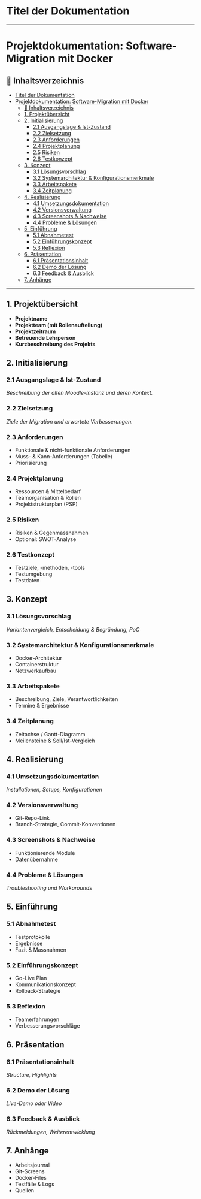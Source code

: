 # Titel der Dokumentation

---
# Projektdokumentation: Software-Migration mit Docker

## 📑 Inhaltsverzeichnis
- [Titel der Dokumentation](#titel-der-dokumentation)
- [Projektdokumentation: Software-Migration mit Docker](#projektdokumentation-software-migration-mit-docker)
  - [📑 Inhaltsverzeichnis](#-inhaltsverzeichnis)
  - [1. Projektübersicht](#1-projektübersicht)
  - [2. Initialisierung](#2-initialisierung)
    - [2.1 Ausgangslage \& Ist-Zustand](#21-ausgangslage--ist-zustand)
    - [2.2 Zielsetzung](#22-zielsetzung)
    - [2.3 Anforderungen](#23-anforderungen)
    - [2.4 Projektplanung](#24-projektplanung)
    - [2.5 Risiken](#25-risiken)
    - [2.6 Testkonzept](#26-testkonzept)
  - [3. Konzept](#3-konzept)
    - [3.1 Lösungsvorschlag](#31-lösungsvorschlag)
    - [3.2 Systemarchitektur \& Konfigurationsmerkmale](#32-systemarchitektur--konfigurationsmerkmale)
    - [3.3 Arbeitspakete](#33-arbeitspakete)
    - [3.4 Zeitplanung](#34-zeitplanung)
  - [4. Realisierung](#4-realisierung)
    - [4.1 Umsetzungsdokumentation](#41-umsetzungsdokumentation)
    - [4.2 Versionsverwaltung](#42-versionsverwaltung)
    - [4.3 Screenshots \& Nachweise](#43-screenshots--nachweise)
    - [4.4 Probleme \& Lösungen](#44-probleme--lösungen)
  - [5. Einführung](#5-einführung)
    - [5.1 Abnahmetest](#51-abnahmetest)
    - [5.2 Einführungskonzept](#52-einführungskonzept)
    - [5.3 Reflexion](#53-reflexion)
  - [6. Präsentation](#6-präsentation)
    - [6.1 Präsentationsinhalt](#61-präsentationsinhalt)
    - [6.2 Demo der Lösung](#62-demo-der-lösung)
    - [6.3 Feedback \& Ausblick](#63-feedback--ausblick)
  - [7. Anhänge](#7-anhänge)

---

## 1. Projektübersicht
- **Projektname**
- **Projektteam (mit Rollenaufteilung)**
- **Projektzeitraum**
- **Betreuende Lehrperson**
- **Kurzbeschreibung des Projekts**

## 2. Initialisierung

### 2.1 Ausgangslage & Ist-Zustand
_Beschreibung der alten Moodle-Instanz und deren Kontext._

### 2.2 Zielsetzung
_Ziele der Migration und erwartete Verbesserungen._

### 2.3 Anforderungen
- Funktionale & nicht-funktionale Anforderungen
- Muss- & Kann-Anforderungen (Tabelle)
- Priorisierung

### 2.4 Projektplanung
- Ressourcen & Mittelbedarf
- Teamorganisation & Rollen
- Projektstrukturplan (PSP)

### 2.5 Risiken
- Risiken & Gegenmassnahmen
- Optional: SWOT-Analyse

### 2.6 Testkonzept
- Testziele, -methoden, -tools
- Testumgebung
- Testdaten

## 3. Konzept

### 3.1 Lösungsvorschlag
_Variantenvergleich, Entscheidung & Begründung, PoC_

### 3.2 Systemarchitektur & Konfigurationsmerkmale
- Docker-Architektur
- Containerstruktur
- Netzwerkaufbau

### 3.3 Arbeitspakete
- Beschreibung, Ziele, Verantwortlichkeiten
- Termine & Ergebnisse

### 3.4 Zeitplanung
- Zeitachse / Gantt-Diagramm
- Meilensteine & Soll/Ist-Vergleich

## 4. Realisierung

### 4.1 Umsetzungsdokumentation
_Installationen, Setups, Konfigurationen_

### 4.2 Versionsverwaltung
- Git-Repo-Link
- Branch-Strategie, Commit-Konventionen

### 4.3 Screenshots & Nachweise
- Funktionierende Module
- Datenübernahme

### 4.4 Probleme & Lösungen
_Troubleshooting und Workarounds_

## 5. Einführung

### 5.1 Abnahmetest
- Testprotokolle
- Ergebnisse
- Fazit & Massnahmen

### 5.2 Einführungskonzept
- Go-Live Plan
- Kommunikationskonzept
- Rollback-Strategie

### 5.3 Reflexion
- Teamerfahrungen
- Verbesserungsvorschläge

## 6. Präsentation

### 6.1 Präsentationsinhalt
_Structure, Highlights_

### 6.2 Demo der Lösung
_Live-Demo oder Video_

### 6.3 Feedback & Ausblick
_Rückmeldungen, Weiterentwicklung_

## 7. Anhänge
- Arbeitsjournal
- Git-Screens
- Docker-Files
- Testfälle & Logs
- Quellen
